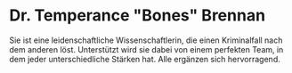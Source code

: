 # Dr. Temperance "Bones" Brennan

Sie ist eine leidenschaftliche Wissenschaftlerin, die einen Kriminalfall nach dem anderen löst. Unterstützt wird sie dabei von einem perfekten Team, in dem jeder unterschiedliche Stärken hat. Alle ergänzen sich hervorragend.
